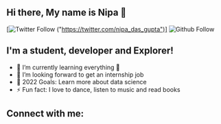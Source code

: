 ## Hi there, My name is Nipa 👋

[![Twitter Follow](https://img.shields.io/twitter/follow/nipa_das_gupta?color=orange&style=for-the-badge) ("https://twitter.com/nipa_das_gupta")]
![Github Follow](https://img.shields.io/github/followers/NipaDasGupta?color=purple&logo=github&style=for-the-badge)

## I'm a student, developer and Explorer!
- 🌱 I’m currently learning everything 🤣
- 🏢 I’m looking forward to get an internship job
- 🥅 2022 Goals: Learn more about data science
- ⚡ Fun fact: I love to dance, listen to music and read books 

## Connect with me:
